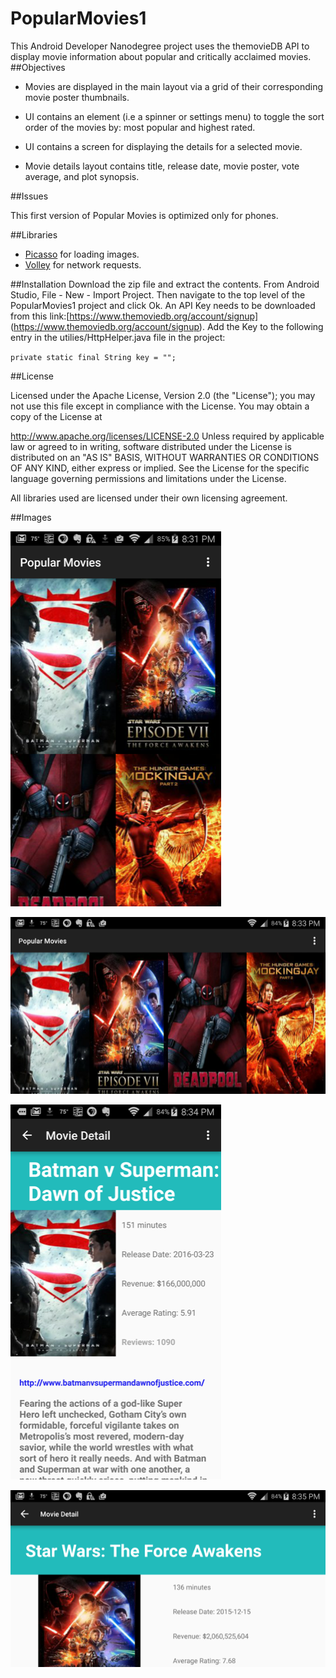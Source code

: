 # PopularMovies1
This Android Developer Nanodegree project uses the themovieDB API to display movie information about popular and critically acclaimed movies. 
##Objectives
- Movies are displayed in the main layout via a grid of their corresponding movie poster thumbnails.
- UI contains an element (i.e a spinner or settings menu) to toggle the sort order of the movies by: most popular and highest rated.
- UI contains a screen for displaying the details for a selected movie.

- Movie details layout contains title, release date, movie poster, vote average, and plot synopsis.

##Issues

This first version of Popular Movies is optimized only for phones.

##Libraries
- [Picasso](http://square.github.io/picasso) for loading images.
- [Volley](https://android.googlesource.com/platform/frameworks/volley)  for network requests.

##Installation 
Download the zip file and extract the contents.  From Android Studio, File - New  - Import Project. Then navigate to the top level of the PopularMovies1 project and click Ok.  An API Key needs to be downloaded from this link:[https://www.themoviedb.org/account/signup] (https://www.themoviedb.org/account/signup).
Add the Key to the following entry in the utilies/HttpHelper.java file in the project:

`private static final String key = "";`

##License

Licensed under the Apache License, Version 2.0 (the "License"); you may not use this file except in compliance with the License. You may obtain a copy of the License at

   http://www.apache.org/licenses/LICENSE-2.0
Unless required by applicable law or agreed to in writing, software distributed under the License is distributed on an "AS IS" BASIS, WITHOUT WARRANTIES OR CONDITIONS OF ANY KIND, either express or implied. See the License for the specific language governing permissions and limitations under the License.

All libraries used are licensed under their own licensing agreement.

##Images


![](./app/src/main/res/drawable/device203118.png "")

![](./app/src/main/res/drawable/device203334.png "")

![](./app/src/main/res/drawable/device203506.png "")

![](./app/src/main/res/drawable/device203520.png "")

